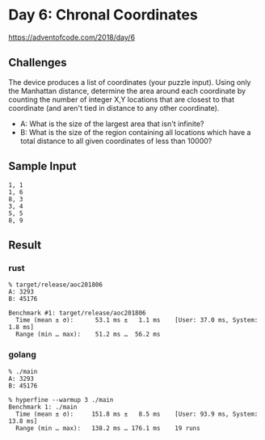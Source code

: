 # Day 6: Chronal Coordinates

https://adventofcode.com/2018/day/6

## Challenges
The device produces a list of coordinates (your puzzle input). Using only the Manhattan distance, determine the area around each coordinate by counting the number of integer X,Y locations that are closest to that coordinate (and aren't tied in distance to any other coordinate).

* A: What is the size of the largest area that isn't infinite?
* B: What is the size of the region containing all locations which have a total distance to all given coordinates of less than 10000?

## Sample Input
```
1, 1
1, 6
8, 3
3, 4
5, 5
8, 9
```

## Result
### rust
```
% target/release/aoc201806
A: 3293
B: 45176

Benchmark #1: target/release/aoc201806
  Time (mean ± σ):      53.1 ms ±   1.1 ms    [User: 37.0 ms, System: 1.8 ms]
  Range (min … max):    51.2 ms …  56.2 ms
```

### golang
```
% ./main
A: 3293
B: 45176

% hyperfine --warmup 3 ./main
Benchmark 1: ./main
  Time (mean ± σ):     151.8 ms ±   8.5 ms    [User: 93.9 ms, System: 13.8 ms]
  Range (min … max):   138.2 ms … 176.1 ms    19 runs
```